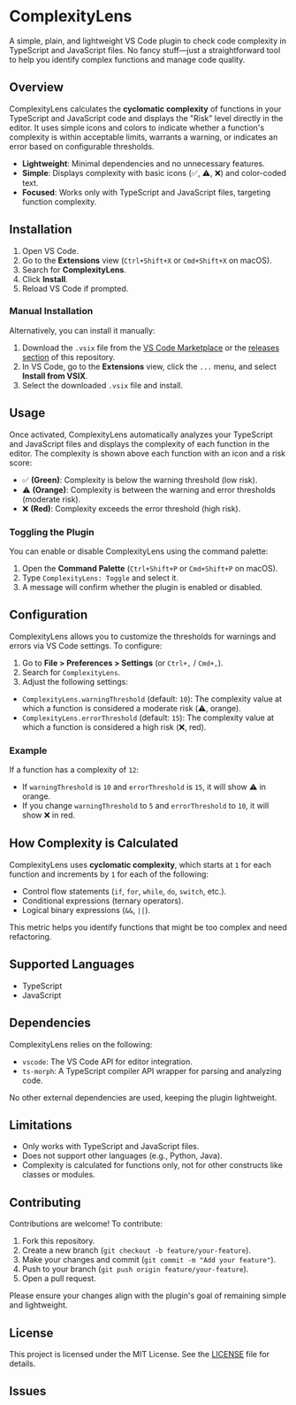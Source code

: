 # ComplexityLens

A simple, plain, and lightweight VS Code plugin to check code complexity in TypeScript and JavaScript files. No fancy stuff—just a straightforward tool to help you identify complex functions and manage code quality.

## Overview

ComplexityLens calculates the **cyclomatic complexity** of functions in your TypeScript and JavaScript code and displays the "Risk" level directly in the editor. It uses simple icons and colors to indicate whether a function's complexity is within acceptable limits, warrants a warning, or indicates an error based on configurable thresholds.

- **Lightweight**: Minimal dependencies and no unnecessary features.
- **Simple**: Displays complexity with basic icons (✅, ⚠️, ❌) and color-coded text.
- **Focused**: Works only with TypeScript and JavaScript files, targeting function complexity.

## Installation

1. Open VS Code.
2. Go to the **Extensions** view (`Ctrl+Shift+X` or `Cmd+Shift+X` on macOS).
3. Search for **ComplexityLens**.
4. Click **Install**.
5. Reload VS Code if prompted.

### Manual Installation

Alternatively, you can install it manually:

1. Download the `.vsix` file from the [VS Code Marketplace](https://marketplace.visualstudio.com/) or the [releases section](https://github.com/your-repo/complexitylens/releases) of this repository.
2. In VS Code, go to the **Extensions** view, click the `...` menu, and select **Install from VSIX**.
3. Select the downloaded `.vsix` file and install.

## Usage

Once activated, ComplexityLens automatically analyzes your TypeScript and JavaScript files and displays the complexity of each function in the editor. The complexity is shown above each function with an icon and a risk score:

- ✅ **(Green)**: Complexity is below the warning threshold (low risk).
- ⚠️ **(Orange)**: Complexity is between the warning and error thresholds (moderate risk).
- ❌ **(Red)**: Complexity exceeds the error threshold (high risk).

### Toggling the Plugin

You can enable or disable ComplexityLens using the command palette:

1. Open the **Command Palette** (`Ctrl+Shift+P` or `Cmd+Shift+P` on macOS).
2. Type `ComplexityLens: Toggle` and select it.
3. A message will confirm whether the plugin is enabled or disabled.

## Configuration

ComplexityLens allows you to customize the thresholds for warnings and errors via VS Code settings. To configure:

1. Go to **File > Preferences > Settings** (or `Ctrl+,` / `Cmd+,`).
2. Search for `ComplexityLens`.
3. Adjust the following settings:

- `ComplexityLens.warningThreshold` (default: `10`): The complexity value at which a function is considered a moderate risk (⚠️, orange).
- `ComplexityLens.errorThreshold` (default: `15`): The complexity value at which a function is considered a high risk (❌, red).

### Example

If a function has a complexity of `12`:

- If `warningThreshold` is `10` and `errorThreshold` is `15`, it will show ⚠️ in orange.
- If you change `warningThreshold` to `5` and `errorThreshold` to `10`, it will show ❌ in red.

## How Complexity is Calculated

ComplexityLens uses **cyclomatic complexity**, which starts at `1` for each function and increments by `1` for each of the following:

- Control flow statements (`if`, `for`, `while`, `do`, `switch`, etc.).
- Conditional expressions (ternary operators).
- Logical binary expressions (`&&`, `||`).

This metric helps you identify functions that might be too complex and need refactoring.

## Supported Languages

- TypeScript
- JavaScript

## Dependencies

ComplexityLens relies on the following:

- `vscode`: The VS Code API for editor integration.
- `ts-morph`: A TypeScript compiler API wrapper for parsing and analyzing code.

No other external dependencies are used, keeping the plugin lightweight.

## Limitations

- Only works with TypeScript and JavaScript files.
- Does not support other languages (e.g., Python, Java).
- Complexity is calculated for functions only, not for other constructs like classes or modules.

## Contributing

Contributions are welcome! To contribute:

1. Fork this repository.
2. Create a new branch (`git checkout -b feature/your-feature`).
3. Make your changes and commit (`git commit -m "Add your feature"`).
4. Push to your branch (`git push origin feature/your-feature`).
5. Open a pull request.

Please ensure your changes align with the plugin's goal of remaining simple and lightweight.

## License

This project is licensed under the MIT License. See the [LICENSE](LICENSE) file for details.

## Issues
